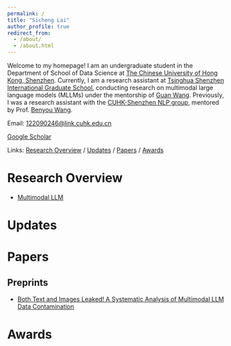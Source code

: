 ```yaml
---
permalink: /
title: "Sicheng Lai"
author_profile: true
redirect_from: 
  - /about/
  - /about.html
---
```


Welcome to my homepage! I am an undergraduate student in the Department of School of Data Science at [The Chinese University of Hong Kong, Shenzhen](https://www.cuhk.edu.cn/en). Currently, I am a research assistant at [Tsinghua Shenzhen International Graduate School](https://www.sigs.tsinghua.edu.cn/), conducting research on multimodal large language models (MLLMs) under the mentorship of [Guan Wang](https://scholar.google.com/citations?user=cIRPBeYAAAAJ&hl=en). Previously, I was a research assistant with the [CUHK-Shenzhen NLP group](https://freedomintelligence.github.io/), mentored by Prof. [Benyou Wang](https://wabyking.github.io/old.html).

Email: 122090246@link.cuhk.edu.cn

[Google Scholar](https://scholar.google.com/citations?user=41jUaQ0AAAAJ&hl=zh-CN)

Links: [Research Overview](#research-overview) / [Updates](#updates) / [Papers](#papers) / [Awards](#awards)

# Research Overview
- [Multimodal LLM](https://github.com/MLLM-Data-Contamination/MM-Detect)

# Updates

# Papers
## Preprints
- [Both Text and Images Leaked! A Systematic Analysis of Multimodal LLM Data Contamination](https://arxiv.org/abs/2411.03823)

# Awards
